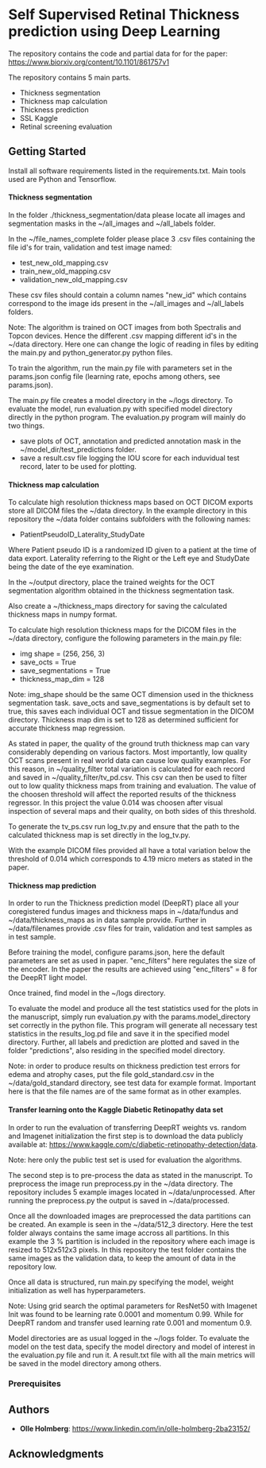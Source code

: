 # Self Supervised Retinal Thickness prediction using Deep Learning

The repository contains the code and partial data for for the paper: https://www.biorxiv.org/content/10.1101/861757v1

The repository contains 5 main parts.

* Thickness segmentation
* Thickness map calculation
* Thickness prediction
* SSL Kaggle
* Retinal screening evaluation

## Getting Started

Install all software requirements listed in the requirements.txt. Main tools used are Python and Tensorflow.

#### Thickness segmentation

In the folder ./thickness_segmentation/data please locate all images and segmentation masks in the ~/all_images and ~/all_labels folder.

In the ~/file_names_complete folder please place 3 .csv files containing the file id's for train, validation and test image named:

* test_new_old_mapping.csv
* train_new_old_mapping.csv
* validation_new_old_mapping.csv

These csv files should contain a column names "new_id" which contains correspond to the image ids present in the ~/all_images and ~/all_labels folders.

Note: The algorithm is trained on OCT images from both Spectralis and Topcon devices. Hence the different .csv mapping different id's in the ~/data directory. Here one can change the logic of reading in files by editing the main.py and python_generator.py python files.

To train the algorithm, run the main.py file with parameters set in the params.json config file (learning rate, epochs among others, see params.json).

The main.py file creates a model directory in the ~/logs directory. To evaluate the model, run evaluation.py with specified model directory directly in the python program. The evaluation.py program will mainly do two things.

* save plots of OCT, annotation and predicted annotation mask in the ~/model_dir/test_predictions folder. 
* save a result.csv file logging the IOU score for each induvidual test record, later to be used for plotting.

#### Thickness map calculation

To calculate high resolution thickness maps based on OCT DICOM exports store all DICOM files the ~/data directory. In the example directory in this repository the ~/data folder contains subfolders with the following names:

* PatientPseudoID_Laterality_StudyDate

Where Patient pseudo ID is a randomized ID given to a patient at the time of data export. Laterality referring to the Right or the Left eye and StudyDate being the date of the eye examination.

In the ~/output directory, place the trained weights for the OCT segmentation algorithm obtained in the thickness segmentation task.

Also create a ~/thickness_maps directory for saving the calculated thickness maps in numpy format.

To calculate high resolution thickness maps for the DICOM files in the ~/data directory, configure the following parameters in the main.py file:

* img shape = (256, 256, 3)
* save_octs = True
* save_segmentations = True
* thickness_map_dim = 128

Note: img_shape should be the same OCT dimension used in the thickness segmentation task. save_octs and save_segmentations is by default set to true, this saves each individual OCT and tissue segmentation in the DICOM directory. Thickness map dim is set to 128 as determined sufficient for accurate thickness map regression.

As stated in paper, the quality of the ground truth thickness map can vary considerably depending on various factors. Most importantly, low quality OCT scans present in real world data can cause low quality examples. For this reason, in ~/quality_filter total variation is calculated for each record and saved in ~/quality_filter/tv_pd.csv. This csv can then be used to filter out to low quality thickness maps from training and evaluation. The value of the choosen threshold will affect the reported results of the thickness regressor. In this project the value 0.014 was choosen after visual inspection of several maps and their quality, on both sides of this threshold.
 
To generate the tv_ps.csv run log_tv.py and ensure that the path to the calculated thickness map is set directly in the log_tv.py.

With the example DICOM files provided all have a total variation below the threshold of 0.014 which corresponds to 4.19 micro meters as stated in the paper. 

#### Thickness map prediction

In order to run the Thickness prediction model (DeepRT) place all your coregistered fundus images and thickness maps in ~/data/fundus and ~/data/thickness_maps as in data sample provide. Further in ~/data/filenames provide .csv files for train, validation and test samples as in test sample. 

Before training the model, configure params.json, here the default parameters are set as used in paper. "enc_filters" here regulates the size of the encoder. In the paper the results are achieved using "enc_filters" = 8 for the DeepRT light model. 

Once trained, find model in the ~/logs directory.

To evaluate the model and produce all the test statistics used for the plots in the manuscript, simply run evaluation.py with the params.model_directory set correctly in the python file. This program will generate all necessary test statistics in the results_log.pd file and save it in the specified model directory. Further, all labels and prediction are plotted and saved in the folder "predictions", also residing in the specified model directory.   

Note: in order to produce results on thickness prediction test errors for edema and atrophy cases, put the file gold_standard.csv in the ~/data/gold_standard directory, see test data for example format. Important here is that the file names are of the same format as in other examples.  

#### Transfer learning onto the Kaggle Diabetic Retinopathy data set

In order to run the evaluation of transferring DeepRT weights vs. random and Imagenet initialization the first step is to download the data publicly available at: https://www.kaggle.com/c/diabetic-retinopathy-detection/data.

Note: here only the public test set is used for evaluation the algorithms. 

The second step is to pre-process the data as stated in the manuscript. To preprocess the image run preprocess.py in the ~/data directory. The repository includes 5 example images located in ~/data/unprocessed. After running the preprocess.py the output is saved in ~/data/processed.

Once all the downloaded images are preprocessed the data partitions can be created. An example is seen in the ~/data/512_3 directory. Here the test folder always contains the same image accross all partitions. In this example the 3 % partition is included in the repository where each image is resized to 512x512x3 pixels. In this repository the test folder contains the same images as the validation data, to keep the amount of data in the repository low.

Once all data is structured, run main.py specifying the model, weight initialization as well has hyperparameters. 

Note: Using grid search the optimal parameters for ResNet50 with Imagenet Init was found to be learning rate 0.0001 and momentum 0.99. While for DeepRT random and transfer used learning rate 0.001 and momentum 0.9.

Model directories are as usual logged in the ~/logs folder. To evaluate the model on the test data, specify the model directory and model of interest  in the evaluation.py file and run it. A result.txt file with all the main metrics will be saved in the model directory among others. 

### Prerequisites

## Authors

* **Olle Holmberg**: https://www.linkedin.com/in/olle-holmberg-2ba23152/

## Acknowledgments

